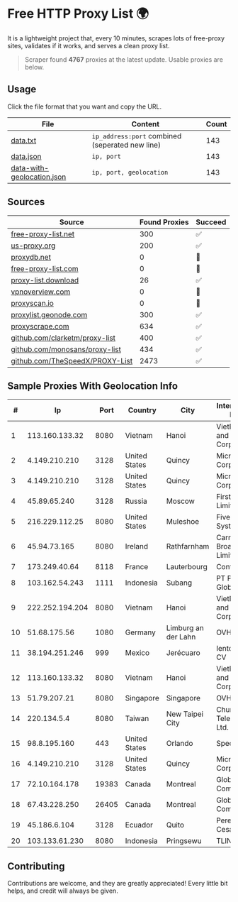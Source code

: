 
# Free HTTP Proxy List 🌍

It is a lightweight project that, every 10 minutes, scrapes lots of free-proxy sites, validates if it works, and serves a clean proxy list.


> Scraper found **4767** proxies at the latest update. Usable proxies are below.

## Usage

Click the file format that you want and copy the URL.


|File|Content|Count|
|----|-------|-----|
|[data.txt](https://raw.githubusercontent.com/themiralay/Proxy-List-World/master/data.txt)|`ip_address:port` combined (seperated new line)|143|
|[data.json](https://raw.githubusercontent.com/themiralay/Proxy-List-World/master/data.json)|`ip, port`|143|
|[data-with-geolocation.json](https://raw.githubusercontent.com/themiralay/Proxy-List-World/master/data-with-geolocation.json)|`ip, port, geolocation`|143|

## Sources

|Source|Found Proxies|Succeed|
|------|-------------|-------|
|[free-proxy-list.net](https://free-proxy-list.net)|300|✅|
|[us-proxy.org](https://www.us-proxy.org)|200|✅|
|[proxydb.net](http://proxydb.net)|0|🚫|
|[free-proxy-list.com](https://free-proxy-list.com/?page=&port=&type%5B%5D=http&type%5B%5D=https&up_time=0&search=Search)|0|🚫|
|[proxy-list.download](https://www.proxy-list.download/HTTP)|26|✅|
|[vpnoverview.com](https://vpnoverview.com/privacy/anonymous-browsing/free-proxy-servers)|0|🚫|
|[proxyscan.io](https://www.proxyscan.io)|0|🚫|
|[proxylist.geonode.com](https://proxylist.geonode.com/api/proxy-list?limit=300&page=1&sort_by=lastChecked&sort_type=desc&protocols=http,https)|300|✅|
|[proxyscrape.com](https://api.proxyscrape.com/v2/?request=displayproxies&protocol=http&timeout=10000&country=all&ssl=all&anonymity=all)|634|✅|
|[github.com/clarketm/proxy-list](https://raw.githubusercontent.com/clarketm/proxy-list/master/proxy-list-raw.txt)|400|✅|
|[github.com/monosans/proxy-list](https://raw.githubusercontent.com/monosans/proxy-list/main/proxies/http.txt)|434|✅|
|[github.com/TheSpeedX/PROXY-List](https://raw.githubusercontent.com/TheSpeedX/PROXY-List/master/http.txt)|2473|✅|


## Sample Proxies With Geolocation Info

|#|Ip|Port|Country|City|Internet Service Provider|
|-|--|----|-------|----|-------------------------|
|1|113.160.133.32|8080|Vietnam|Hanoi|VietNam Post and Telecom Corporation|
|2|4.149.210.210|3128|United States|Quincy|Microsoft Corporation|
|3|4.149.210.210|3128|United States|Quincy|Microsoft Corporation|
|4|45.89.65.240|3128|Russia|Moscow|First Server Limited|
|5|216.229.112.25|8080|United States|Muleshoe|Five Area Systems, LLC|
|6|45.94.73.165|8080|Ireland|Rathfarnham|Carnsore Broadband Limited|
|7|173.249.40.64|8118|France|Lauterbourg|Contabo GmbH|
|8|103.162.54.243|1111|Indonesia|Subang|PT Pratama Asia Globalindo|
|9|222.252.194.204|8080|Vietnam|Hanoi|VietNam Post and Telecom Corporation|
|10|51.68.175.56|1080|Germany|Limburg an der Lahn|OVH SAS|
|11|38.194.251.246|999|Mexico|Jerécuaro|Ientc S De RL De CV|
|12|113.160.133.32|8080|Vietnam|Hanoi|VietNam Post and Telecom Corporation|
|13|51.79.207.21|8080|Singapore|Singapore|OVH SAS|
|14|220.134.5.4|8080|Taiwan|New Taipei City|Chunghwa Telecom Co., Ltd.|
|15|98.8.195.160|443|United States|Orlando|Spectrum|
|16|4.149.210.210|3128|United States|Quincy|Microsoft Corporation|
|17|72.10.164.178|19383|Canada|Montreal|GloboTech Communications|
|18|67.43.228.250|26405|Canada|Montreal|GloboTech Communications|
|19|45.186.6.104|3128|Ecuador|Quito|Perez Tito Julio Cesar|
|20|103.133.61.230|8080|Indonesia|Pringsewu|TLINK|



## Contributing

Contributions are welcome, and they are greatly appreciated! Every
little bit helps, and credit will always be given.

